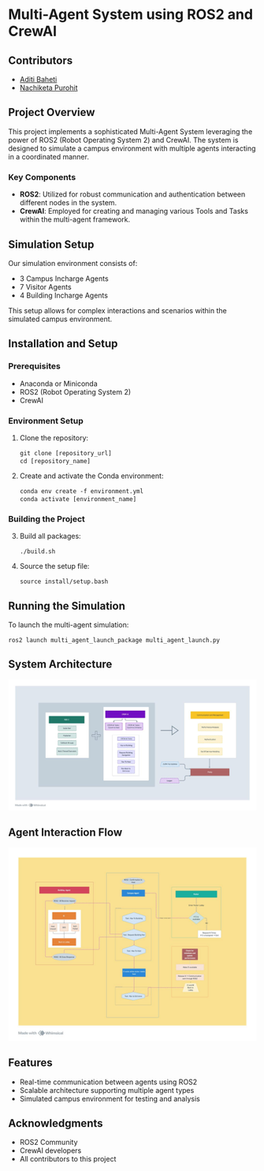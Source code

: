 # Multi-Agent System using ROS2 and CrewAI

## Contributors
- [Aditi Baheti](https://www.linkedin.com/in/aditi-baheti-1805a8178/)
- [Nachiketa Purohit](https://www.linkedin.com/in/nachiketa-purohit-2409551b1/)

## Project Overview

This project implements a sophisticated Multi-Agent System leveraging the power of ROS2 (Robot Operating System 2) and CrewAI. The system is designed to simulate a campus environment with multiple agents interacting in a coordinated manner.

### Key Components

- **ROS2**: Utilized for robust communication and authentication between different nodes in the system.
- **CrewAI**: Employed for creating and managing various Tools and Tasks within the multi-agent framework.

## Simulation Setup

Our simulation environment consists of:

- 3 Campus Incharge Agents
- 7 Visitor Agents
- 4 Building Incharge Agents

This setup allows for complex interactions and scenarios within the simulated campus environment.

## Installation and Setup

### Prerequisites

- Anaconda or Miniconda
- ROS2 (Robot Operating System 2)
- CrewAI

### Environment Setup

1. Clone the repository:
   ```
   git clone [repository_url]
   cd [repository_name]
   ```

2. Create and activate the Conda environment:
   ```
   conda env create -f environment.yml
   conda activate [environment_name]
   ```

### Building the Project

3. Build all packages:
   ```
   ./build.sh
   ```

4. Source the setup file:
   ```
   source install/setup.bash
   ```

## Running the Simulation

To launch the multi-agent simulation:

```
ros2 launch multi_agent_launch_package multi_agent_launch.py
```

## System Architecture

![ROS2 and CrewAI](ros2_crewai.jpeg)

## Agent Interaction Flow

![Flowchart](flowchart.jpeg)

## Features

- Real-time communication between agents using ROS2
- Scalable architecture supporting multiple agent types
- Simulated campus environment for testing and analysis

## Acknowledgments

- ROS2 Community
- CrewAI developers
- All contributors to this project